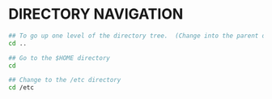 # DIRECTORY NAVIGATION

```bash
## To go up one level of the directory tree.  (Change into the parent directory.)
cd ..

## Go to the $HOME directory
cd

## Change to the /etc directory
cd /etc
```
